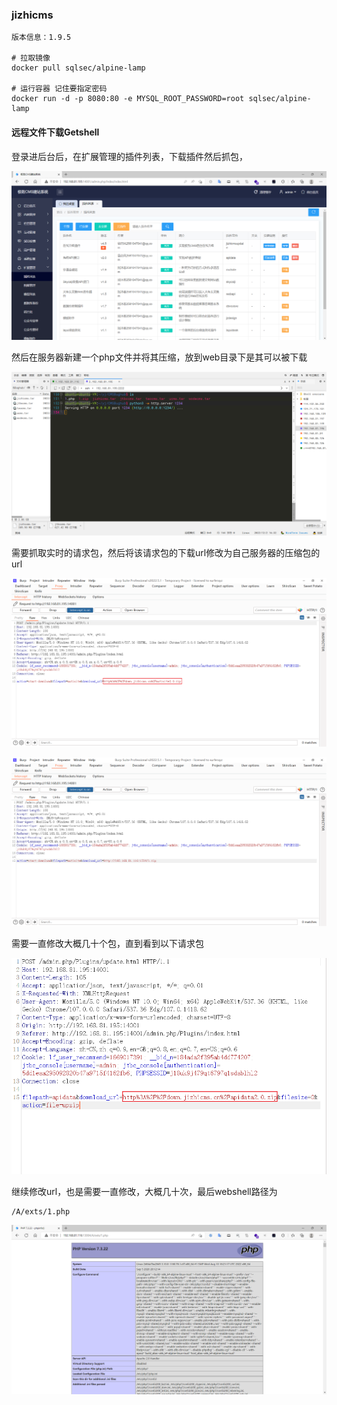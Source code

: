 ### jizhicms

```
版本信息：1.9.5

# 拉取镜像
docker pull sqlsec/alpine-lamp

# 运行容器 记住要指定密码
docker run -d -p 8080:80 -e MYSQL_ROOT_PASSWORD=root sqlsec/alpine-lamp
```

#### 远程文件下载Getshell

登录进后台后，在扩展管理的插件列表，下载插件然后抓包，

![image-20221202162749825](images/image-20221202162749825.png)

然后在服务器新建一个php文件并将其压缩，放到web目录下是其可以被下载

![image-20221202163309807](images/image-20221202163309807.png)

需要抓取实时的请求包，然后将该请求包的下载url修改为自己服务器的压缩包的url

![image-20221202162956439](images/image-20221202162956439.png)

![image-20221202163415847](images/image-20221202163415847.png)

需要一直修改大概几十个包，直到看到以下请求包

![image-20221202163520582](images/image-20221202163520582.png)

继续修改url，也是需要一直修改，大概几十次，最后webshell路径为

```
/A/exts/1.php
```

![image-20221202163616979](images/image-20221202163616979.png)

